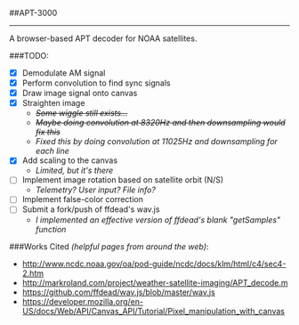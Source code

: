 ##APT-3000

----------

A browser-based APT decoder for NOAA satellites.

###TODO:
- [x] Demodulate AM signal
- [x] Perform convolution to find sync signals
- [x] Draw image signal onto canvas
- [x] Straighten image
  - ~~*Some wiggle still exists...*~~
  - ~~*Maybe doing convolution at 8320Hz and then downsampling would fix this*~~
  - *Fixed this by doing convolution at 11025Hz and downsampling for each line*
- [x] Add scaling to the canvas
  - *Limited, but it's there*
- [ ] Implement image rotation based on satellite orbit (N/S)
  - *Telemetry? User input? File info?*
- [ ] Implement false-color correction
- [ ] Submit a fork/push of ffdead's wav.js
  - *I implemented an effective version of ffdead's blank "getSamples" function*


###Works Cited 
*(helpful pages from around the web)*:
- http://www.ncdc.noaa.gov/oa/pod-guide/ncdc/docs/klm/html/c4/sec4-2.htm
- http://markroland.com/project/weather-satellite-imaging/APT_decode.m
- https://github.com/ffdead/wav.js/blob/master/wav.js
- https://developer.mozilla.org/en-US/docs/Web/API/Canvas_API/Tutorial/Pixel_manipulation_with_canvas

